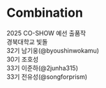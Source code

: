 # Combination
2025 CO-SHOW 예선 출품작<br>
경북대학교 빛돌<br>
32기 남기웅(@byoushinwokamu)<br>
30기 조호성<br>
33기 이준하(@2junha315)<br>
33기 전유성(@songforprism)<br>
